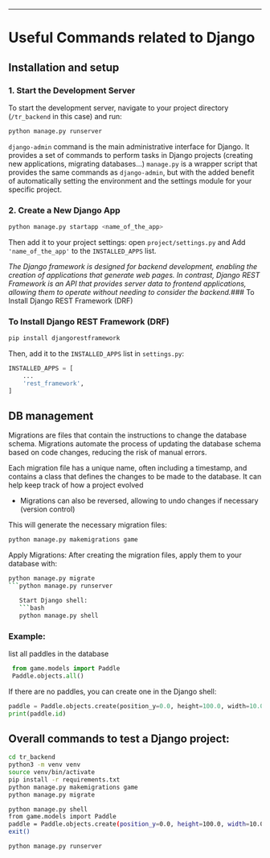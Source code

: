 
---

# Useful Commands related to Django

## Installation and setup

### 1. Start the Development Server
To start the development server, navigate to your project directory (`/tr_backend` in this case) and run:
```bash
python manage.py runserver
```
`django-admin` command is the main administrative interface for Django. It provides a set of commands to perform tasks in Django projects (creating new applications, migrating databases...) `manage.py` is a wrapper script that provides the same commands as `django-admin`, but with the added benefit of automatically setting the environment and the settings module for your specific project.

### 2. Create a New Django App
```bash
python manage.py startapp <name_of_the_app>
```

Then add it to your project settings: open `project/settings.py` and Add `'name_of_the_app'` to the `INSTALLED_APPS` list.

*The Django framework is designed for backend development, enabling the creation of applications that generate web pages. In contrast, Django REST Framework is an API that provides server data to frontend applications, allowing them to operate without needing to consider the backend.*### To Install Django REST Framework (DRF)
### To Install Django REST Framework (DRF)

```bash
pip install djangorestframework
```

Then, add it to the `INSTALLED_APPS` list in `settings.py`:

```python
INSTALLED_APPS = [
    ...
    'rest_framework',
]
```


## DB management

Migrations are files that contain the instructions to change the database schema.
Migrations automate the process of updating the database schema based on code changes, reducing the risk of manual errors.

Each migration file has a unique name, often including a timestamp, and contains a class that defines the changes to be made to the database.
It can help keep track of how a project evolved
 - Migrations can also be reversed, allowing  to undo changes if necessary (version control)


This will generate the necessary migration files:
```bash
python manage.py makemigrations game
```

Apply Migrations: After creating the migration files, apply them to your database with:
```bash
python manage.py migrate
```python manage.py runserver  

   Start Django shell:
   ```bash
   python manage.py shell
   ```

### Example:
  list all paddles in the database
  ```python
   from game.models import Paddle
   Paddle.objects.all() 
   ```
   If there are no paddles, you can create one in the Django shell:
   ```python
   paddle = Paddle.objects.create(position_y=0.0, height=100.0, width=10.0)
   print(paddle.id)  
   ```




## Overall commands to test a Django project:

   ```bash
cd tr_backend
python3 -m venv venv
source venv/bin/activate
pip install -r requirements.txt
python manage.py makemigrations game
python manage.py migrate

python manage.py shell
from game.models import Paddle
paddle = Paddle.objects.create(position_y=0.0, height=100.0, width=10.0)
exit()

python manage.py runserver  
   ```

